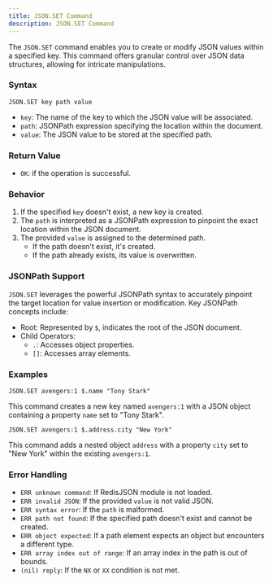 ```yaml
---
title: JSON.SET Command
description: JSON.SET Command
---
```


The `JSON.SET` command enables you to create or modify JSON values within a specified key. This command offers granular control over JSON data structures, allowing for intricate manipulations.

### Syntax

```
JSON.SET key path value
```

* `key`: The name of the key to which the JSON value will be associated.
* `path`: JSONPath expression specifying the location within the document.
* `value`: The JSON value to be stored at the specified path.

### Return Value

* `OK`: if the operation is successful.

### Behavior
1. If the specified `key` doesn't exist, a new key is created.
2. The `path` is interpreted as a JSONPath expression to pinpoint the exact location within the JSON document.
3. The provided `value` is assigned to the determined path.
   * If the path doesn't exist, it's created.
   * If the path already exists, its value is overwritten.


### JSONPath Support

`JSON.SET` leverages the powerful JSONPath syntax to accurately pinpoint the target location for value insertion or modification. Key JSONPath concepts include:

* Root: Represented by `$`, indicates the root of the JSON document.
* Child Operators:
  * `.`: Accesses object properties.
  * `[]`: Accesses array elements.

### Examples

```
JSON.SET avengers:1 $.name "Tony Stark"
```

This command creates a new key named `avengers:1` with a JSON object containing a property `name` set to "Tony Stark".

```
JSON.SET avengers:1 $.address.city "New York"
```

This command adds a nested object `address` with a property `city` set to "New York" within the existing `avengers:1`.

### Error Handling
* `ERR unknown command`: If RedisJSON module is not loaded.
* `ERR invalid JSON`: If the provided `value` is not valid JSON.
* `ERR syntax error`: If the `path` is malformed.
* `ERR path not found`: If the specified path doesn't exist and cannot be created.
* `ERR object expected`: If a path element expects an object but encounters a different type.
* `ERR array index out of range`: If an array index in the path is out of bounds.
* `(nil) reply`: If the `NX` or `XX` condition is not met.

